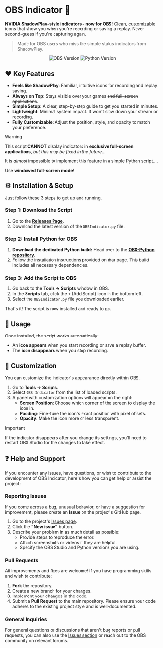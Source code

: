 # OBS Indicator 🎥

**NVIDIA ShadowPlay-style indicators - now for OBS!** Clean, customizable icons that show you when you're recording or saving a replay. Never second-guess if you're capturing again.

> Made for OBS users who miss the simple status indicators from ShadowPlay.

<p align="center">
  <img src="https://img.shields.io/badge/OBS Studio-28+-brightgreen?logo=obs-studio" alt="OBS Version">
  <img src="https://img.shields.io/badge/Python-3.9+-blue?logo=python" alt="Python Version">
</p>

## ❤️ Key Features

- **Feels like ShadowPlay**: Familiar, intuitive icons for recording and replay saving.
- **Always on Top**: Stays visible over your games ~~and full-screen applications~~.
- **Simple Setup**: A clear, step-by-step guide to get you started in minutes.
- **Lightweight**: Minimal system impact. It won't slow down your stream or recording.
- **Fully Customizable**: Adjust the position, style, and opacity to match your preference.
> [!WARNING]  
> This script **CANNOT** display indicators in **exclusive full-screen applications**, *but this may be fixed in the future*...
> 
> It is *almost* impossible to implement this feature in a simple Python script....
> 
> Use **windowed full-screen mode**!
## ⚙️ Installation & Setup

Just follow these 3 steps to get up and running.

### Step 1: Download the Script

1.  Go to the [**Releases Page**](https://github.com/ineedmypills/OBS-Indicator/releases).
2.  Download the latest version of the `OBSIndicator.py` file.

### Step 2: Install Python for OBS

1.  **Download the dedicated Python build:** Head over to the [**OBS-Python repository**](https://github.com/ineedmypills/OBS-Python).
2.  Follow the installation instructions provided on that page. This build includes all necessary dependencies.

### Step 3: Add the Script to OBS

1.  Go back to the **Tools → Scripts** window in OBS.
2.  In the **Scripts** tab, click the `+` (Add Script) icon in the bottom left.
3.  Select the `OBSIndicator.py` file you downloaded earlier.

That's it! The script is now installed and ready to go.

## 🚀 Usage

Once installed, the script works automatically:

-   An **icon appears** when you start recording or save a replay buffer.
-   The **icon disappears** when you stop recording.

## 🎨 Customization

You can customize the indicator's appearance directly within OBS.

1.  Go to **Tools → Scripts**.
2.  Select `OBS Indicator` from the list of loaded scripts.
3.  A panel with customization options will appear on the right:
    -   **Screen Position**: Choose which corner of the screen to display the icon in.
    -   **Padding**: Fine-tune the icon's exact position with pixel offsets.
    -   **Opacity**: Make the icon more or less transparent.

> [!IMPORTANT] 
> If the indicator disappears after you change its settings, you'll need to restart OBS Studio for the changes to take effect.

## ❓ Help and Support

If you encounter any issues, have questions, or wish to contribute to the development of OBS Indicator, here's how you can get help or assist the project:

### Reporting Issues

If you come across a bug, unusual behavior, or have a suggestion for improvement, please create an **Issue** on the project's GitHub page.

1.  Go to the project's [Issues page](https://github.com/ineedmypills/OBS-Indicator/issues).
2.  Click the **"New issue"** button.
3.  Describe your problem in as much detail as possible:
    * Provide steps to reproduce the error.
    * Attach screenshots or videos if they are helpful.
    * Specify the OBS Studio and Python versions you are using.

### Pull Requests

All improvements and fixes are welcome! If you have programming skills and wish to contribute:

1.  **Fork** the repository.
2.  Create a new branch for your changes.
3.  Implement your changes in the code.
4.  Submit a **Pull Request** to the main repository. Please ensure your code adheres to the existing project style and is well-documented.

### General Inquiries

For general questions or discussions that aren't bug reports or pull requests, you can also use the [Issues section](https://github.com/ineedmypills/OBS-Indicator/issues) or reach out to the OBS community on relevant forums.
